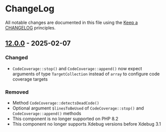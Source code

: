 # ChangeLog

All notable changes are documented in this file using the [Keep a CHANGELOG](http://keepachangelog.com/) principles.

## [12.0.0] - 2025-02-07

### Changed

* `CodeCoverage::stop()` and `CodeCoverage::append()` now expect arguments of type `TargetCollection` instead of `array` to configure code coverage targets

### Removed

* Method `CodeCoverage::detectsDeadCode()`
* Optional argument `$linesToBeUsed` of `CodeCoverage::stop()` and `CodeCoverage::append()` methods
* This component is no longer supported on PHP 8.2
* This component no longer supports Xdebug versions before Xdebug 3.1

[12.0.0]: https://github.com/sebastianbergmann/php-code-coverage/compare/11.0...12.0.0
